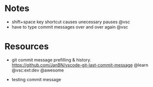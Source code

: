 # Notes

- shift+space key shortcut causes unecessary pauses @vsc
- have to type commit messages over and over again @vsc

# Resources

- git commit message prefilling & history.
  https://github.com/JanBN/vscode-git-last-commit-message
  @learn @vsc:ext:dev @awesome

* testing commit message
